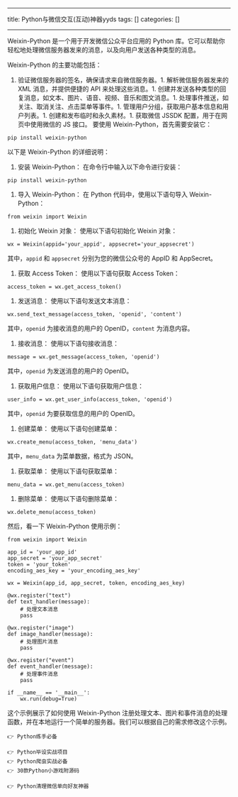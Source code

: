
--- 
title:  Python与微信交互(互动)神器yyds 
tags: []
categories: [] 

---
Weixin-Python 是一个用于开发微信公众平台应用的 Python 库。它可以帮助你轻松地处理微信服务器发来的消息，以及向用户发送各种类型的消息。

Weixin-Python 的主要功能包括：
1. 验证微信服务器的签名，确保请求来自微信服务器。1. 解析微信服务器发来的 XML 消息，并提供便捷的 API 来处理这些消息。1. 创建并发送各种类型的回复消息，如文本、图片、语音、视频、音乐和图文消息。1. 处理事件推送，如关注、取消关注、点击菜单等事件。1. 管理用户分组，获取用户基本信息和用户列表。1. 创建和发布临时和永久素材。1. 获取微信 JSSDK 配置，用于在网页中使用微信的 JS 接口。
要使用 Weixin-Python，首先需要安装它：

```
pip install weixin-python
```

以下是 Weixin-Python 的详细说明：
1. 安装 Weixin-Python：
在命令行中输入以下命令进行安装：

```
pip install weixin-python
```
1. 导入 Weixin-Python：
在 Python 代码中，使用以下语句导入 Weixin-Python：

```
from weixin import Weixin
```
1. 初始化 Weixin 对象：
使用以下语句初始化 Weixin 对象：

```
wx = Weixin(appid='your_appid', appsecret='your_appsecret')
```

其中，`appid` 和 `appsecret` 分别为您的微信公众号的 AppID 和 AppSecret。
1. 获取 Access Token：
使用以下语句获取 Access Token：

```
access_token = wx.get_access_token()
```
1. 发送消息：
使用以下语句发送文本消息：

```
wx.send_text_message(access_token, 'openid', 'content')
```

其中，`openid` 为接收消息的用户的 OpenID，`content` 为消息内容。
1. 接收消息：
使用以下语句接收消息：

```
message = wx.get_message(access_token, 'openid')
```

其中，`openid` 为发送消息的用户的 OpenID。
1. 获取用户信息：
使用以下语句获取用户信息：

```
user_info = wx.get_user_info(access_token, 'openid')
```

其中，`openid` 为要获取信息的用户的 OpenID。
1. 创建菜单：
使用以下语句创建菜单：

```
wx.create_menu(access_token, 'menu_data')
```

其中，`menu_data` 为菜单数据，格式为 JSON。
1. 获取菜单：
使用以下语句获取菜单：

```
menu_data = wx.get_menu(access_token)
```
1. 删除菜单：
使用以下语句删除菜单：

```
wx.delete_menu(access_token)
```

然后，看一下 Weixin-Python 使用示例：

```
from weixin import Weixin

app_id = 'your_app_id'
app_secret = 'your_app_secret'
token = 'your_token'
encoding_aes_key = 'your_encoding_aes_key'

wx = Weixin(app_id, app_secret, token, encoding_aes_key)

@wx.register("text")
def text_handler(message):
    # 处理文本消息
    pass

@wx.register("image")
def image_handler(message):
    # 处理图片消息
    pass

@wx.register("event")
def event_handler(message):
    # 处理事件消息
    pass

if __name__ == '__main__':
    wx.run(debug=True)
```

这个示例展示了如何使用 Weixin-Python 注册处理文本、图片和事件消息的处理函数，并在本地运行一个简单的服务器。我们可以根据自己的需求修改这个示例。

```
👉 Python练手必备

👉 Python毕设实战项目
👉 Python爬虫实战必备
👉 30款Python小游戏附源码

👉 Python清理微信单向好友神器
```
